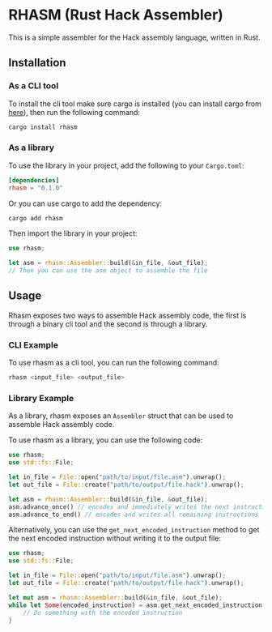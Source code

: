# RHASM (Rust Hack Assembler)

This is a simple assembler for the Hack assembly language, written in Rust.

## Installation

### As a CLI tool

To install the cli tool make sure cargo is installed (you can install cargo from [here](https://doc.rust-lang.org/cargo/getting-started/installation.html)), then run the following command:

```bash
cargo install rhasm
```

### As a library

To use the library in your project, add the following to your `Cargo.toml`:

```toml
[dependencies]
rhasm = "0.1.0"
```

Or you can use cargo to add the dependency:

```bash
cargo add rhasm
```

Then import the library in your project:

```rust
use rhasm;

let asm = rhasm::Assembler::build(&in_file, &out_file);
// Then you can use the asm object to assemble the file
```

## Usage

Rhasm exposes two ways to assemble Hack assembly code, the first is through a binary cli tool and the second is through a library.

### CLI Example

To use rhasm as a cli tool, you can run the following command:

```bash
rhasm <input_file> <output_file>
```

### Library Example

As a library, rhasm exposes an `Assembler` struct that can be used to assemble Hack assembly code.

To use rhasm as a library, you can use the following code:

```rust
use rhasm;
use std::fs::File;

let in_file = File::open("path/to/input/file.asm").unwrap();
let out_file = File::create("path/to/output/file.hack").unwrap();

let asm = rhasm::Assembler::build(&in_file, &out_file);
asm.advance_once() // encodes and immediately writes the next instruction
asm.advance_to_end() // encodes and writes all remaining instructions
```

Alternatively, you can use the `get_next_encoded_instruction` method to get the next encoded instruction without writing it to the output file:

```rust
use rhasm;
use std::fs::File;

let in_file = File::open("path/to/input/file.asm").unwrap();
let out_file = File::create("path/to/output/file.hack").unwrap();

let mut asm = rhasm::Assembler::build(&in_file, &out_file);
while let Some(encoded_instruction) = asm.get_next_encoded_instruction() {
    // Do something with the encoded instruction
}
```
